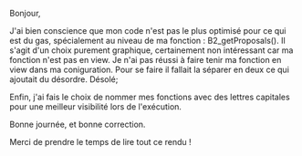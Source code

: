 Bonjour,

J'ai bien conscience que mon code n'est pas le plus optimisé pour ce qui est du gas, spécialement au niveau de ma fonction : B2_getProposals().
Il s'agit d'un choix purement graphique, certainement non intéressant car ma fonction n'est pas en view. 
Je n'ai pas réussi à faire tenir ma fonction en view dans ma coniguration. Pour se faire il fallait la séparer en deux ce qui ajoutait du désordre. Désolé;

Enfin, j'ai fais le choix de nommer mes fonctions avec des lettres capitales pour une meilleur visibilité lors de l'exécution. 

Bonne journée, et bonne correction.

Merci de prendre le temps de lire tout ce rendu !
